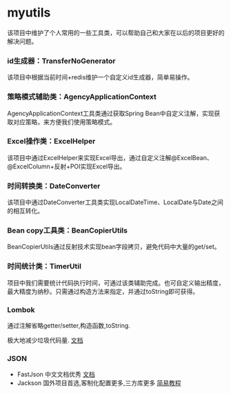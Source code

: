 # myutils
该项目中维护了个人常用的一些工具类，可以帮助自己和大家在以后的项目更好的解决问题。


### id生成器：TransferNoGenerator
该项目中根据当前时间+redis维护一个自定义id生成器，简单易操作。

### 策略模式辅助类：AgencyApplicationContext
AgencyApplicationContext工具类通过获取Spring Bean中自定义注解，实现获取对应策略，来方便我们使用策略模式。

### Excel操作类：ExcelHelper
该项目中通过ExcelHelper来实现Excel导出，通过自定义注解@ExcelBean、@ExcelColumn+反射+POI实现Excel导出。

### 时间转换类：DateConverter
该项目中通过DateConverter工具类实现LocalDateTime、LocalDate与Date之间的相互转化。

### Bean copy工具类：BeanCopierUtils
BeanCopierUtils通过反射技术实现bean字段拷贝，避免代码中大量的get/set。

### 时间统计类：TimerUtil
项目中我们需要统计代码执行时间，可通过该类辅助完成。也可自定义输出精度，最大精度为纳秒。只需通过构造方法来指定，并通过toString即可获得。

### Lombok 

通过注解省略getter/setter,构造函数,toString.

极大地减少垃圾代码量.  [文档](http://jnb.ociweb.com/jnb/jnbJan2010.html)

### JSON 

- FastJson 中文文档优秀 [文档](https://github.com/Alibaba/fastjson/wiki/首页)
- Jackson 国外项目首选,客制化配置更多,三方库更多 [简易教程](https://www.mkyong.com/java/jackson-2-convert-java-object-to-from-json/)
